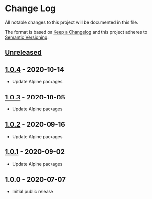 # Change Log

All notable changes to this project will be documented in this file.

The format is based on [Keep a Changelog](http://keepachangelog.com/)
and this project adheres to [Semantic Versioning](http://semver.org/).

## [Unreleased]

## [1.0.4] - 2020-10-14
- Update Alpine packages

## [1.0.3] - 2020-10-05
- Update Alpine packages

## [1.0.2] - 2020-09-16
- Update Alpine packages

## [1.0.1] - 2020-09-02
- Update Alpine packages

## 1.0.0 - 2020-07-07

- Initial public release

[Unreleased]:  https://github.com/gmitirol/alpine312/compare/1.0.4...HEAD
[1.0.4]: https://github.com/gmitirol/alpine312/compare/1.0.3...1.0.4
[1.0.3]: https://github.com/gmitirol/alpine312/compare/1.0.2...1.0.3
[1.0.2]: https://github.com/gmitirol/alpine312/compare/1.0.1...1.0.2
[1.0.1]: https://github.com/gmitirol/alpine312/compare/1.0.0...1.0.1
